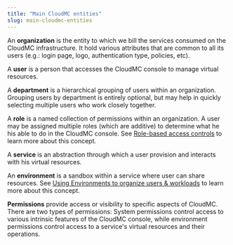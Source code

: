 ```yaml
---
title: "Main CloudMC entities"
slug: main-cloudmc-entities
---
```



An **organization** is the entity to which we bill the services consumed on the CloudMC infrastructure. It hold various attributes that are common to all its users (e.g.: login page, logo, authentication type, policies, etc).

A **user** is a person that accesses the CloudMC console to manage virtual resources.

A **department** is a hierarchical grouping of users within an organization. Grouping users by department is entirely optional, but may help in quickly selecting multiple users who work closely together.

A **role** is a named collection of permissions within an organization. A user may be assigned multiple roles (which are additive) to determine what he his able to do in the CloudMC console. See [Role-based access controls](rbac.md) to learn more about this concept.

A **service** is an abstraction through which a user provision and interacts with his virtual resources.

An **environment** is a sandbox within a service where user can share resources. See [Using Environments to organize users & workloads](environments-to-organize-workloads-and-users.md) to learn more about this concept.

**Permissions** provide access or visibility to specific aspects of CloudMC. There are two types of permissions: System permissions control access to various intrinsic features of the CloudMC console, while environment permissions control access to a service's virtual resources and their operations.
